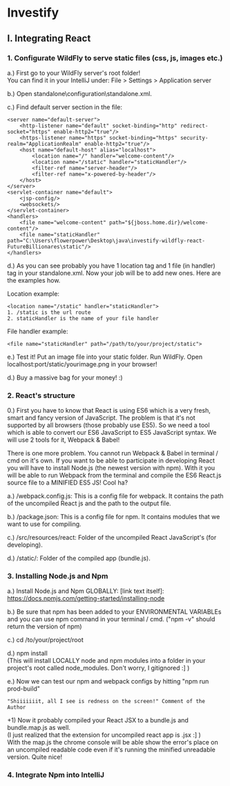 # Investify
## I. Integrating React
### 1. Configurate WildFly to serve static files  (css, js, images etc.)

a.) First go to your WildFly server's root folder!  
You can find it in your IntelliJ under: File > Settings > Application server

b.) Open standalone\configuration\standalone.xml.

c.) Find default server section in the file:<br />
><container>
    <server name="default-server">
        <http-listener name="default" socket-binding="http" redirect-socket="https" enable-http2="true"/>
        <https-listener name="https" socket-binding="https" security-realm="ApplicationRealm" enable-http2="true"/>
        <host name="default-host" alias="localhost">
            <location name="/" handler="welcome-content"/>
            <location name="/static" handler="staticHandler"/>
            <filter-ref name="server-header"/>
            <filter-ref name="x-powered-by-header"/>
        </host>
    </server>
    <servlet-container name="default">
        <jsp-config/>
        <websockets/>
    </servlet-container>
    <handlers>
        <file name="welcome-content" path="${jboss.home.dir}/welcome-content"/>
        <file name="staticHandler" path="C:\Users\flowerpower\Desktop\java\investify-wildfly-react-FutureBillionares\static"/>
    </handlers>
</container>

d.) As you can see probably  you have 1 location tag and 1 file (in handler) tag in your standalone.xml. Now your job will be to add new ones. Here are the examples how.  

Location example:
><c>
    <location name="/static" handler="staticHandler"> 
    1. /static is the url route
    2. staticHandler is the name of your file handler
</c>

File handler example:
><c>
    <file name="staticHandler" path="/path/to/your/project/static">
</c>

e.) Test it! Put an image file into your static folder. Run WildFly. Open localhost:port/static/yourimage.png in your browser!

d.) Buy a massive bag for your money! :) 

### 2. React's structure

0.) First you have to know that React is using ES6 which is a very fresh, smart and fancy version of JavaScript. The 
problem is that it's not supported by all browsers (those probably use ES5). So we need a tool which is able to convert
our ES6 JavaScript to ES5 JavaScript syntax. We will use 2 tools for it, Webpack & Babel!

There is one more problem. You cannot run Webpack & Babel in terminal / cmd on it's own. If you want to be able to participate in
 developing React you will have to install Node.js (the newest version with npm). With it you will be able to run Webpack from the terminal
 and compile the ES6 React.js source file to a MINIFIED ES5 JS! Cool ha?

a.) /webpack.config.js: This is a config file for webpack. It contains the path of the uncompiled React js and the path to the output file.

b.) /package.json: This is a config file for npm. It contains modules that we want to use for compiling.

c.) /src/resources/react: Folder of the uncompiled React JavaScript's (for developing).

d.) /static/: Folder of the compiled app (bundle.js).

### 3. Installing Node.js and Npm
a.) Install Node.js and Npm GLOBALLY: [link text itself]: https://docs.npmjs.com/getting-started/installing-node

b.) Be sure that npm has been added to your ENVIRONMENTAL VARIABLEs and you can use npm command in your terminal / cmd. ("npm -v" should return the version of npm)

c.) cd /to/your/project/root

d.) npm install  
(This will install LOCALLY node and npm modules into a folder in your project's root called node_modules. Don't worry, I gitignored :] )

e.) Now we can test our npm and webpack configs by hitting "npm run prod-build" 
><c>
    "Shiiiiiiit, all I see is redness on the screen!" Comment of the Author
</c>

+1) Now it probably compiled your React JSX to a bundle.js and bundle.map.js as well.   
(I just realized that the extension for uncompiled react app is .jsx :] )  
With the map.js the chrome console will be able show the error's place on an uncompiled readable
code even if it's running the minified unreadable version. Quite nice!

### 4. Integrate Npm into IntelliJ